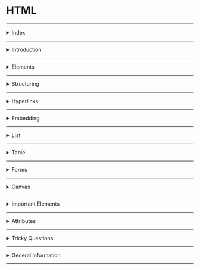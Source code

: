 # HTML

---

<details>
<summary>Index</summary>

## Index

- Introduction
- Elements
- Structure
- Hyperlinks
- Embedding
- List
- Table
- Forms
- Canvas
- Important Elements
- Attributes
- Tricky Questions
- General Information

</details>

---

<details>
<summary>Introduction</summary>

## Introduction

**HTML** stands for **Hypertext Markup Language**

### About HTML

- **HTML** stands for **Hypertext Markup Language**
- **HTML** is used to create static web pages.
- Text Editor is the software for **HTML** coding.
- **HTML** file save with extension `.html`

### HTML coding

**HTML** coding is a `Tag` based coding.

### **HTML** Tags are two types

1. **Container Tag** : It has start Tag & End Tag.
2. **Empty Tag** : It doesn't have an end tag.

- `Container Tag`

  ```html
  <h1>Heading</h1>
  <p>Paragraph</p>
  ```

- `Empty Tag`

  ```html
  <img src="image.jpg" />
  <br />
  <hr />
  ```

- Attributes are used to give extra information to the html element.
- **HTML** elements tell the browser that how to display the content.

### **HTML** document Structure

```html index.html
<!DOCTYPE html>
<html>
	<head>
		Metadata elements
	</head>
	<body>
		content of webpage
	</body>
</html>
```

An **HTML** document consists of three parts :

- **DOCTYPE**  
  The **DOCTYPE** declaration tells the type/version of the HTML document to the browser.

- **Head Part**  
  Head tag is for **Browser reading** purpose.  
  Here, we can mention `HTML` page configuration information.  
  Here, we can store title, style sheets, scripts...etc.

- **Body Part**  
  Body tag is for **Client reading** purpose.  
  Here, we can Display content of the webpage.
  It contains text content, headings, paragraphs, links, tables, forms, images, audios, videos, ...etc.

### Element Syntax

Element consist of a **start tag** and **end tag**.  
we can put **content** between **start tag** and **end tag**.

```html
<tag>Content</tag>
```

### Attribute syntax

- Attributes are used to give extra information to the html element.
- we must mention attributes only in **start** tag.

```html
<tag attributeName="attributeValue">Content</tag>
```

### Uses of **HTML**

- **Structuring web pages**  
   we can define headings, paragraphs, and other content of a web page.
- **Creating Hyperlinks**  
   Hyperlink is used to navigate to other web resources or a specific element within the HTML document.
- **Embedding**  
   we can embed images, audios and videos in the HTML document.

### Advantages & Disadvantages of **HTML**

- we can create only Static Web pages with HTML alone.
- By Combining HTML with CSS, we can create Responsive web pages.
- By Combining HTML with JavaScript, we can create dynamic web pages.

### HTML version

`HTML5` is the latest version of HTML.
HTML5 is easier than HTML4 or Older versions.

In HTML5 version, they added new features,

- picture, audio and video elements
  - `<picture>, <Audio>, <video>`
- semantic elements
  - `<header>, <nav>, <aside>, <main>, <footer>`

**`HTML5` Declaration** :

```html
<!DOCTYPE html>
```

</details>

---

<details>
<summary>Elements</summary>

## Elements

### **HTML** Tags are two types

1. **Container Tag** : It has start Tag & End Tag.
2. **Empty Tag** : It does not have an End tag.

In general, HTML elements can be divided into two categories.

1. Block-Level Elements
2. Inline Elements

### **Block-Level Elements**

- HTML Block-Level element occupies the entire horizontal space of its parent element.
- HTML Block-Level element always start in a new line.

`Example:`

```html
<h1>Heading</h1>
<p>I am Paragraph.</p>
```

#### Block-Level Tags

- heading
  - `h1, h2, h3, h4, h5, h6`
- paragraph
  - `p`
- containers
  - `header, nav, aside, main, section, article, div, footer`

### **In-Line Elements**

- Inline element occupies content width only.
- The HTML Inline elements do not start in a new line.

```html
<p>I am <a href="http://www.google.com">Google</a> link</p>
<p>I am <span class="my-style">Ande Praveen</span></p>
```

#### In-Line Tags

- Buttons
  - `button`
- Links
  - `a`
- Text Styles
  - `span`
- Text Format
  - bold : `b`, `strong`
  - italic :`i`, `em`
  - Marking : `mark`
  - underline : `u`, `ins`
  - delete : `strike`, `del`, `s`
  - sub script : `sub`
  - super script : `sup`
  - size : `big`, `small`
  - create block : `blockquote`

### Nested **HTML**

The HTML element can be placed inside **another** HTML element is called Nested Element.

```html
<div>
	<h1>Heading</h1>
	<p>I am paragraph.</p>
</div>
```

</details>

---

<details>
<summary>Structuring</summary>

## Structuring

### Heading Elements

HTML defines six levels of headings.  
`h1, h2, h3, h4, h5, h6`

- The HTML `h1` element defines the most important heading of an HTML document.
- The HTML `h6` element defines the least important heading of an HTML document.

```html
<h1>heading 1</h1>
<h2>heading 2</h2>
<h3>heading 3</h3>
<h4>heading 4</h4>
<h5>heading 5</h5>
<h6>heading 6</h6>
```

### Paragraph Element

The HTML Paragraph Element defines the paragraph of an HTML document.

```html
<p>I am Paragraph</p>
```

### Line Break

The HTML `<br/>` Element helps to break the text and continue it in the next line.  
The HTML `<br/>` element is a void element.

```html
<p>
	Twinkle, twinkle, little star, <br />
	How I wonder what you are! <br />
	Up above the world so high, <br />
	Like a diamond in the sky.
</p>
```

### Horizontal line

The HTML `<hr/>` element inserts a horizontal line and helps to separate the content.

```html
<h1>Heading</h1>
<hr />

<p>I am Paragraph</p>
```

### Semantic Tags

**Semantic** elements have the meaning.  
Semantic Tags are useful for client reading purpose, browser reading purpose and also Developer reading purpose.
The HTML semantic elements describe the **meaning** of content in between the start tag and end tag.

The Container Elements are used to wrap a group of elements and apply CSS styles to many elements at once.
These container tags are used to divide smaller parts for understanding and applying css easily.

**uses of Semantic HTML tags:**

- **Accessibility**  
  This is because screen readers and browsers can understand the code better.
  We can use shortcuts to move different parts within the webpage.

- **Search Engine Optimization**  
  It improves the website Search Engine Optimization Rankings which increases the number of people that visit our webpage.

- **Easy to Understand**  
   It makes our code more readable and easier to understand.

1. **header**
2. **nav** -> navbar
3. **aside** -> side bar
4. **main** -> main content
5. **section**
6. **article**
7. **footer**

![Semantic vs Non-Semantic](./assets/01-Semantic-vs-non-semantic.png)

```html
<header>
	<h2>heading</h2>
</header>

<nav>
	<h2>navbar</h2>
</nav>

<aside>
	<h2>aside</h2>
</aside>

<main>
	<h2>main content</h2>
</main>

<section>
	<article>
		<h2>the story</h2>
	</article>
</section>

<footer>
	<h2>footer</h2>
</footer>
```

### Non-Semantic Tags

Non-semantic elements don't have the meaning.  
They can contain anything.  
Examples: `div` and `span`.

- **div** container tag => divided & use css

```html
<div>
	<h1>I am Heading 1</h1>
</div>
```

- **span**
  `span` is an In-Line Element.  
  This span element used to apply some css styles for a particular character , word , group of words.  
  content comes side by side.

```html
<p>I am <span class="my-style">Ande Praveen</span></p>
```

### details

We can create accordion by using `<details/>`

It has two states:

- open: We can see the additional information.
- close: We can't see the additional information. We can see only the summary.

```html
<details>
	<summary>Details</summary>
	show Hidden Content by click on Details Summary.
</details>
```

</details>

---

<details>
<summary>Hyperlinks</summary>

### Hyperlinks

**Hyperlink** is used to navigate to other web resources or a specific element within the HTML document.
We can create hyperlinks to **text** as well as **images**, **buttons**, ...etc.

we can create Hyperlink with HTML **anchor** element.

```html
<a href="link"> Link Text </a>
<a href="link"> <button>Click Here</button> </a>
<a href="link"> <img src="image.png" /> </a>
<a href="#myHeading">Heading</a>
```

</details>

---

<details>
<summary>Embedding</summary>

## Embedding

### HTML media elements

HTML media elements are used to present the **audios** and **videos**.

### Display Image

We can display images on the web page using the HTML img element.  
`src` attribute tells the path to the image.  
`alt` attribute gives an alternate text for the image.

```html
<img src="IMAGE_URL" alt="image" />
```

### picture

The HTML `picture` element is a container to provide multiple alternative sources for the HTML `img` element. It is useful in different display/device scenarios.
It can contain zero or more source elements and one HTML img element.

```html
<picture>
	<source media="(min-width:650px)" srcset="image-1" />

	<source media="(min-width:465px)" srcset="image-2" />

	<img src="image-3" alt="historical places" />
</picture>
```

- The HTML `srcset` attribute specifies the alternative source/path of the img element.
- The HTML `media` attribute specifies the media query. CSS properties will be applied based on the device type and media features like min-width, ...etc.

### video

We can insert a video to the HTML document using video element.
The HTML `controls` attribute is used to set controls in HTML `video` element. It is a boolean attribute. When **controls** attribute is present, it specifies that video controls should be displayed.

Video controls include:

- Play
- Pause
- Volume
- Full screen toggle

```html
<video controls>
	<source src="movie.mp4" type="video/mp4" />
	<source src="movie.webm" type="video/webm" />
	<source src="movie.ogv" type="video/ogg" />
	Your browser does not support the video tag.
</video>
```

The HTML `source` element defines the media resource for the HTML video element.

- The HTML `src` attribute specifies the URL/path of the media resource (e.g. video).
- The HTML `type` attribute specifies the type/format of the media resource(e.g. video/mp4)

### audio

The HTML audio element represents a sound or audio stream. It is used to play an audio file on an HTML document.

```html
<audio controls>
	<source src="horse.ogg" type="audio/ogg" />
	<source src="horse.mp3" type="audio/mpeg" />
	Your browser does not support the audio element.
</audio>
```

The HTML source element specifies multiple alternative media resources for HTML img elements or for media elements (audio, video, etc.).
It is commonly used to give the same media content in multiple file formats for providing compatibility across different browsers.
The HTML `src` attribute of the source element specifies the URL/path of the media resource.

### iframe

Some of the uses of HTML `iframe` element are:

- We can embed HTML documents within the current HTML document.
- We can insert pdf, docs ...etc.
- We can embed videos within the current HTML document, ...etc.

```html
<iframe src="https://www.youtube.com/embed/y881t8ilMyc"></iframe>
```

The HTML `src` attribute specifies the URL/path of the video.

</details>

---

<details>
<summary>List</summary>

## List

There are mainly two types of lists in HTML

1. Ordered List
2. Unordered List

### Ordered List

It is created using the `ol` element.  
 It is a collection of related items.  
 Ordered list follows the Sequence Order.

```html
<ol>
	<li>html</li>
	<li>css</li>
	<li>bootstrap</li>
	<li>javascript</li>
	<li>react</li>
</ol>
```

### Unordered List

It is created using the `ul` element.  
 It is a collection of related items.  
 Unordered list does not follow any Sequence Order.

```html
<ul>
	<li>html</li>
	<li>css</li>
	<li>bootstrap</li>
	<li>javascript</li>
	<li>react</li>
</ul>
```

</details>

---

<details>

<summary>Table</summary>

### Table

Table is a combination of rows and columns.

```
thead => tr , th
tbody => tr , td
tfoot => tr , td
```

`table = table rows + table data`
`tr -> table row, td -> table data`

```html
<table>
	<thead>
		<tr>
			<th>Header 1</th>
			<th>Header 2</th>
		</tr>
	</thead>
	<tbody>
		<tr>
			<td>Row 1, Column 1</td>
			<td>Row 1, Column 2</td>
		</tr>
		<tr>
			<td>Row 2, Column 1</td>
			<td>Row 2, Column 2</td>
		</tr>
	</tbody>
	<tfoot>
		<tr>
			<td>Footer 1</td>
			<td>Footer 2</td>
		</tr>
	</tfoot>
</table>
```

</details>

---

<details>
<summary>Forms</summary>

## Form

The HTML `form` element can be used to create HTML Forms.  
form elements create interactive controls to accept the data from the user.
The Form is used to collect the user inputs.

It contains different types of form elements:

- input
- label
- select
- textarea
- button
- fieldset
- legend

### **Form** Example code

```html
<form onSubmit="submitForm()">
	<div>
		<label>Enter your name: </label>
		<input type="text" name="name" />
	</div>
	<div>
		<label>Enter Mobile number </label>
		<input type="number" name="mobile_no" />
	</div>
	<div>
		<input type="submit" value="Submit" />
		<button type="submit">submit</button>
	</div>
</form>
```

### input

`input` element creates interactive controls to accept the data from the user.

Different types of inputs:

- text
- password
- checkbox
- radio

**Textbox & Password**

```html
<input type="text" placeholder="text box" />
<input type="password" placeholder="password box" />
```

**Checkbox**

- It is used when one or more than one option to be selected out of several available options.
- It is also created by using the HTML input element with the type attribute value is set to `checkbox`.

```html
<input id="myCheckbox" type="checkbox" placeholder="text box" />
<label for="myCheckbox">Checkbox</label>
```

**Radio Buttons**

- It is used when only one option to be selected out of several available options.
- It is created by using an HTML input element with the `type` attribute value is set to `radio`.

```html
<input type="radio" id="genderMale" value="Male" name="gender" />
<label for="genderMale">Male</label>
<input type="radio" id="genderFemale" value="Female" name="gender" />
<label for="genderFemale">Female</label>
```

**Dropdown**  
we can choose any one option.  
The HTML `select` element is used to create a drop-down list of options.
The HTML `option` element should be inside the HTML `select` element for defining options in the drop-down list.

```html
<select>
	<option value="option-1">option1</option>
	<option value="option-2">option2</option>
	<option value="option-3">option3</option>
	<option value="option-4">option4</option>
</select>
```

```html
<select>
	<option value="option-1">option1</option>
	<option value="option-2">option2</option>
	<option value="option-3" selected>option3</option>
	<!--set Default Selection-->
	<option value="option-4">option4</option>
</select>
```

```html
<select multiple>
	<!--Show Multiple Options-->
	<option value="option-1">option1</option>
	<option value="option-2">option2</option>
	<option value="option-3">option3</option>
	<option value="option-4">option4</option>
</select>
```

**Textarea**

```html
<textarea rows="8" cols="55"></textarea
><!--cols means number of characters-->
```

</details>

---

<details>
<summary>Canvas</summary>

## Canvas

The HTML `<canvas>` element is used to draw graphics on a web page.  
The `<canvas>` element is only a container for graphics. You must use JavaScript to actually draw the graphics.

```html index.html
<!DOCTYPE html>
<html lang="en">
	<head>
		<meta charset="UTF-8" />
		<meta name="viewport" content="width=device-width, initial-scale=1.0" />
		<title>Document</title>
		<link rel="stylesheet" href="./styles.css" />
	</head>
	<body>
		<h1 class="heading">Canvas</h1>
		<canvas id="myCanvas"></canvas>
		<script src="./App.js"></script>
	</body>
</html>
```

```css index.css
.heading {
	text-align: center;
}

#myCanvas {
	width: 500px;
	height: 500px;
	border: 2px black solid;
}
```

```js index.js
let canvas = document.getElementById("myCanvas");
console.log(canvas);

let ctx = canvas.getContext("2d");
ctx.fillStyle = "#FF0000";
ctx.fillRect(0, 0, 150, 75);
```

</details>

---

<details>
<summary>Important Elements</summary>

## Important Elements

### html

The HTML element defines the root of an HTML document.  
It is a container for all the other HTML elements.

```html index.html
<!DOCTYPE html>
<html>
	<head>
		Meta Data
	</head>
	<body>
		<h1>Heading</h1>
		<p>I am Paragraph</p>
	</body>
</html>
```

### **script** element

- We use the HTML **script** element to write the **JavaScript** code in the HTML file.

```html
<script>
	console.log("Hello World");
</script>
```

- We can embed external javascript file with `src` attribute in `script` Tag.

```html
<script src="external-javascript.js"></script>
```

### style

The HTML **style** element to write the **css** code in the HTML file.
The HTML **style** element contains style information for an HTML document.

```html index.html
<!DOCTYPE html>
<html>
	<head>
		<style>
			h1 {
				color: red;
			}
			p {
				color: blue;
			}
		</style>
	</head>
	<body>
		<h1>Heading</h1>
		<p>I am Paragraph</p>
	</body>
</html>
```

### HTML link element

We use the HTML `link` element to link the CSS file to an HTML.

```html
<link rel="stylesheet" href="styles.css" />
```

### pre

The text will be displayed exactly as written in the HTML source code.

```html
<pre>
  Twinkle, twinkle, little star,
  How I wonder what you are! 
  Up above the world so high,
  Like a diamond in the sky.
</pre>
```

### code

The `<code>` tag is used to display a piece of code.

```html
<pre>
    <code>
        <h1>I am Heading Tag</h1>
    </code>
</pre>
```

</details>

---

<details>
<summary>Attributes</summary>

## Attributes

The HTML attributes provide additional information to the HTML element.
we always mention attributes in start tag only.

**syntax** : `attributeName="attributeValue"`

- id
- class
- style
- href
- src
- alt
- target
- type
- checked

### id

The HTML `id` attribute specifies a unique id for an HTML element. The value of the id attribute must be unique within the HTML document.

- It can be used for styling an HTML element using CSS.
- It is also used by JavaScript to access and manipulate the HTML elements with the specific `id`.

```html
<h1 id="heading1">Heading 1</h1>
<h1 id="heading2">Heading 2</h1>
```

### class

The HTML `class` attribute specifies a class name for an HTML element.  
It is used to apply styles to multiple elements with the same class name.  
One or more HTML elements can have the same class name.

```html
<h1 class="heading">Heading 1</h1>
<h1 class="heading">Heading 2</h1>
```

### target

we can use `target` attribute in HTML Anchor Element.  
The HTML Anchor Element can be used to create the links on a web page.

The HTML `target` Attribute specifies where to open the linked web resource.

- **\_self** : (Default value) It opens the document in the same window or Same Tab.
- **\_blank** : It opens the document in a new window or tab.
- **\_parent** : It opens the document in a parent frame.

```html
<a href="http://www.google.com" target="_blank">Google</a>
```

### href

The HTML **href** attribute is the most important attribute of the HTML anchor element.  
The value of the HTML `href` attribute is URL/path of the page where the link goes to.

```html
<a href="http://www.google.com" target="_blank">Google</a>
```

## Boolean Attributes

- required
- selected
- controls

### **required**

The HTML `required` attribute is a boolean attribute.  
If present, it specifies that an input field must be filled out before submitting the form.

```html
<form>
	<label for="username">Username</label>
	<input type="text" id="username" name="username" required />
	<input type="submit" />
</form>
```

### **src** vs **href**

- **src** meaning `source`
- **href** meaning `hypertext reference`

- The **src** attribute is used with elements that load external resources, such as images, audio, video, and scripts.
- The **href** attribute is used with elements that define hyperlinks or references to external resources. It is typically used for linking to other web pages, documents, or resources.

</details>

---

<details>
<summary>Tricky Questions</summary>

## Tricky Questions

### Can we use the HTML `p` element inside an HTML `span` element?

The HTML `span` element is an inline element, which should contain only other inline elements.
`span` is an inline element and `p` is a block-level element, we can't use the `p` element inside a `span` element.

</details>

---

<details>
<summary>General Information</summary>

## General Information

### Viewport

**viewport** is the visible area of a web page that a user can see within their web browser window without scrolling.

</details>

---
